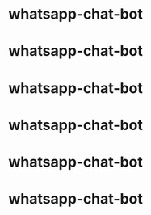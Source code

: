 # whatsapp-chat-bot
# whatsapp-chat-bot
# whatsapp-chat-bot
# whatsapp-chat-bot
# whatsapp-chat-bot
# whatsapp-chat-bot
